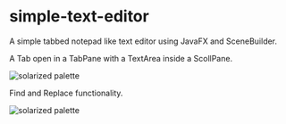 # simple-text-editor
 A simple tabbed notepad like text editor using JavaFX and SceneBuilder.

A Tab open in a TabPane with a TextArea inside a ScollPane.

![solarized palette](https://github.com/jguitana/simple-file-editor/images/editor.jpg "File Editor")

Find and Replace functionality.

![solarized palette](https://github.com/jguitana/simple-file-editor/images/editor2.jpg "File Editor")

